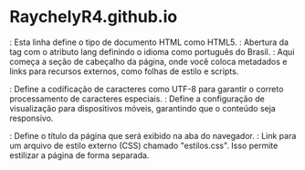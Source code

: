 # RaychelyR4.github.io

<!DOCTYPE html>: Esta linha define o tipo de documento HTML como HTML5.

<html lang="pt-BR">: Abertura da tag <html> com o atributo lang definindo o idioma como português do Brasil.

<head>: Aqui começa a seção de cabeçalho da página, onde você coloca metadados e links para recursos externos, como folhas de estilo e scripts.

<meta charset="UTF-8">: Define a codificação de caracteres como UTF-8 para garantir o correto processamento de caracteres especiais.
<meta name="viewport" content="width=device-width, initial-scale=1.0">: Define a configuração de visualização para dispositivos móveis, garantindo que o conteúdo seja responsivo.
<title>Clínica de Nutrição</title>: Define o título da página que será exibido na aba do navegador.
<link rel="stylesheet" type="text/css" href="css/estilos.css">: Link para um arquivo de estilo externo (CSS) chamado "estilos.css". Isso permite estilizar a página de forma separada.
<style>: Aqui, você encontra estilos CSS incorporados diretamente no arquivo HTML. Esses estilos são aplicados às várias partes da página, como cabeçalho, formulário e rodapé.

Os estilos definem a formatação, cores, margens, espaçamentos e outras propriedades de design da página.
<body>: Início do corpo da página HTML, onde todo o conteúdo visível é colocado.

<header class="main-header">: Aqui começa o cabeçalho da página, que contém o logotipo da clínica e a navegação.

<div class="logo">: Um contêiner para o logotipo.
<nav class="main-nav">: Uma seção de navegação que contém uma lista de links para as páginas "Agendamento" e "Contato".
<section id="agendamento">: Início da seção de agendamento.

<h1>Agendamento</h1>: Título da seção.
<form action="processar_agendamento.php" method="post">: Formulário que permite que os usuários preencham informações pessoais e de saúde.
Várias divs com classes diferentes para agrupar elementos relacionados, como nome, email, telefone, endereço, etc.
Scripts JavaScript embutidos que fornecem funcionalidades como formatação de telefone, cidades dependentes do estado selecionado e cálculo de IMC (Índice de Massa Corporal).
Diversos campos de entrada, como data de nascimento, sexo, altura, peso, prática de exercícios, uso de medicamentos, etc.
Um botão "Agendar Consulta" que, quando clicado, pode redirecionar o usuário para uma página de pagamento (JavaScript para validação dos campos).
<footer class="main-footer">: O rodapé da página.

<p>&copy; 2023 Clínica de Nutrição. Todos os direitos reservados.</p>: Um parágrafo com o ano de direitos autorais e o nome da clínica.
Finalmente, há um script JavaScript no final do documento que valida os campos do formulário antes de redirecionar o usuário para a página de pagamento.
